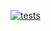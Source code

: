 [![tests](https://github.com/DON2604/MediMind/actions/workflows/Backend%20Tests/badge.svg)](https://github.com/DON2604/MediMind/actions/workflows/Backend%20Tests/badge.svg)

